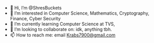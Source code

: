 - 👋 Hi, I’m @ShresBuckets
- 👀 I’m interested in Computer Science, Mathematics, Cryptography, Finance, Cyber Security
- 🌱 I’m currently learning Computer Science at TVS,
- 💞️ I’m looking to collaborate on: idk, anything tbh.
- 📫 How to reach me: email Krabs7900@gmail.com

<!---
ShresBuckets/ShresBuckets is a ✨ special ✨ repository because its `README.md` (this file) appears on your GitHub profile.
You can click the Preview link to take a look at your changes.
--->
